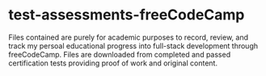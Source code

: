# test-assessments-freeCodeCamp
Files contained are purely for academic purposes to record, review, and track my persoal educational progress into full-stack development through freeCodeCamp.
Files are downloaded from completed and passed certification tests providing proof of work and original content.

